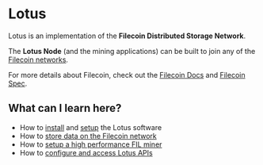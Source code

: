 # Lotus

Lotus is an implementation of the **Filecoin Distributed Storage Network**.

The **Lotus Node** (and the mining applications) can be built to join any of the [Filecoin networks](https://docs.filecoin.io/how-to/networks/).

For more details about Filecoin, check out the [Filecoin Docs](https://docs.filecoin.io) and [Filecoin Spec](https://filecoin-project.github.io/specs/).

## What can I learn here?

* How to [install](en+installation) and [setup](en+setup) the Lotus software
* How to [store data on the Filecoin network](en+store)
* How to [setup a high performance FIL miner](en+miner-setup)
* How to [configure and access Lotus APIs](en+remote-api)

